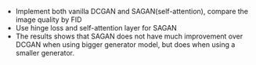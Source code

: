 - Implement both vanilla DCGAN and SAGAN(self-attention), compare the image quality by FID
- Use hinge loss and self-attention layer for SAGAN
- The results shows that SAGAN does not have much improvement over DCGAN when
using bigger generator model, but does when using a smaller generator.